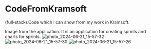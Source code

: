 # CodeFromKramsoft
(full-stack).Code which i can show from my work in Kramsoft.

Image from the application. It is an application for creating sprints and charts for sprints.
![photo_2024-06-21_15-57-32](https://github.com/zatibmag/CodeFromKramsoft/assets/119133229/d0b29a10-1627-4da4-94c0-772c2e136c4a)
![photo_2024-06-21_15-57-30](https://github.com/zatibmag/CodeFromKramsoft/assets/119133229/610e86c2-adcf-4c53-8725-c2e4d5820729)
![photo_2024-06-21_15-57-26](https://github.com/zatibmag/CodeFromKramsoft/assets/119133229/16fc19d3-3768-4e85-b544-2215ae30efc8)

